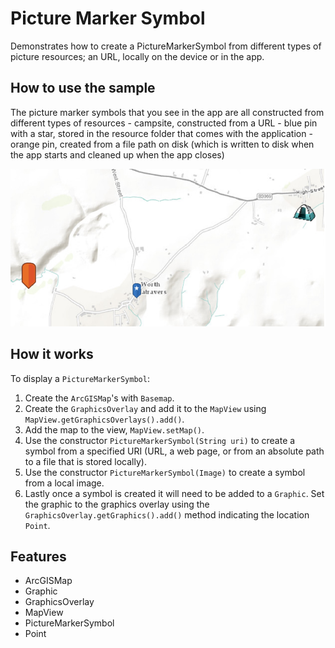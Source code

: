 <h1>Picture Marker Symbol</h1>

<p>Demonstrates how to create a PictureMarkerSymbol from different types of picture resources; an URL, locally on the device or in the app.</p>

<h2>How to use the sample</h2>

<p>The picture marker symbols that you see in the app are all constructed from different types of resources
    - campsite,  constructed from a URL
    - blue pin with a star, stored in the resource folder that comes with the application
    - orange pin, created from a file path on disk (which is written to disk when the app starts and cleaned up when the app closes)</p>

<p><img src="PictureMarkerSymbol.png" alt="" title="" /></p>

<h2>How it works</h2>

<p>To display a <code>PictureMarkerSymbol</code>:</p>

<ol>
    <li>Create the <code>ArcGISMap</code>'s with <code>Basemap</code>.</li>
    <li>Create the <code>GraphicsOverlay</code> and add it to the <code>MapView</code> using <code>MapView.getGraphicsOverlays().add()</code>.</li>
    <li>Add the map to the view, <code>MapView.setMap()</code>. </li>
    <li>Use the constructor <code>PictureMarkerSymbol(String uri)</code> to create a symbol from a specified URI (URL, a web page, or from an absolute path to a file that is stored locally).</li>
    <li>Use the constructor <code>PictureMarkerSymbol(Image)</code> to create a symbol from a local image. </li>
    <li>Lastly once a symbol is created it will need to be added to a <code>Graphic</code>. Set the graphic to the graphics overlay using the <code>GraphicsOverlay.getGraphics().add()</code> method indicating the location <code>Point</code>.</li>
</ol>

<h2>Features</h2>

<ul>
    <li>ArcGISMap</li>
    <li>Graphic</li>
    <li>GraphicsOverlay</li>
    <li>MapView</li>
    <li>PictureMarkerSymbol</li>
    <li>Point</li>
</ul>


